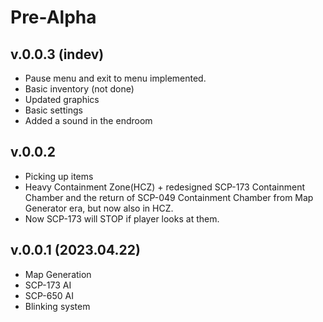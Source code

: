 # Pre-Alpha

## v.0.0.3 (indev)

- Pause menu and exit to menu implemented.
- Basic inventory (not done)
- Updated graphics
- Basic settings
- Added a sound in the endroom

## v.0.0.2
- Picking up items
- Heavy Containment Zone(HCZ) + redesigned SCP-173 Containment Chamber and the return of SCP-049 Containment Chamber from Map Generator era, but now also in HCZ.
- Now SCP-173 will STOP if player looks at them.

## v.0.0.1 (2023.04.22)
- Map Generation
- SCP-173 AI
- SCP-650 AI
- Blinking system